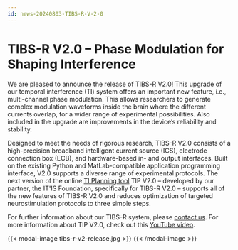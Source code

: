 ```yaml
---
id: news-20240803-TIBS-R-V-2-0
---
```

# TIBS-R V2.0 – Phase Modulation for Shaping Interference

We are pleased to announce the release of TIBS-R V2.0! This upgrade of our temporal interference (TI) system offers an important new feature, i.e., multi-channel phase modulation. This allows researchers to generate complex modulation waveforms inside the brain where the different currents overlap, for a wider range of experimental possibilities. Also included in the upgrade are improvements in the device’s reliability and stability.

Designed to meet the needs of rigorous research, TIBS-R V2.0 consists of a high-precision broadband intelligent current source (ICS), electrode connection box (ECB), and hardware-based in- and output interfaces. Built on the existing Python and MatLab-compatible application programming interface, V2.0 supports a diverse range of experimental protocols. The next version of the online [TI Planning tool](https://itis.swiss/tools-and-systems/ti-planning/) TIP V2.0 – developed by our partner, the IT'IS Foundation, specifically for TIBS-R V2.0 – supports all of the new features of TIBS-R V2.0 and reduces optimization of targeted neurostimulation protocols to three simple steps.

For further information about our TIBS-R system, please [contact us](mailto:eap@temporalinterference.com). For more information about TIP V2.0, check out this [YouTube video](https://youtu.be/3G43C-xAohU?feature=shared).

{{< modal-image tibs-r-v2-release.jpg >}} {{< /modal-image >}}
